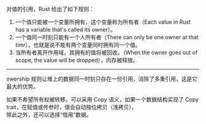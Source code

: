 对值的引用，Rust 给出了如下规则：
1. 一个值只能被一个变量所拥有，这个变量称为所有者（Each value in Rust has a variable that's called its owner）。
2. 一个值同一时刻只能有一个人所有者（There can only be one owner at that timr），也就是说不能有两个变量同时拥有同一个值。
3. 当所有者离开作用域，其拥有的值将被回收。（When the owner goes out of scope, the value will be dropped），内存被释放。

---

owership 规则让堆上的数据同一时刻只存在一份引用，消除了多重引用，这是它最大的优势。

如果不希望所有权被转移，可以采用 Copy 语义，如果一个数据结构实现了 Copy trait，在赋值或传参时，值会自动按位拷贝（浅拷贝）。   
除此之外，还可以选择“借用”数据。  


